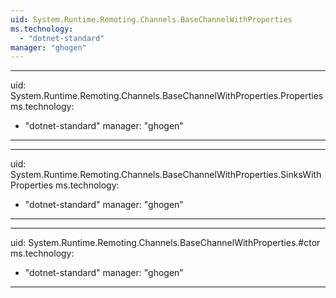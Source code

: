 ```yaml
---
uid: System.Runtime.Remoting.Channels.BaseChannelWithProperties
ms.technology: 
  - "dotnet-standard"
manager: "ghogen"
---
```


---
uid: System.Runtime.Remoting.Channels.BaseChannelWithProperties.Properties
ms.technology: 
  - "dotnet-standard"
manager: "ghogen"
---

---
uid: System.Runtime.Remoting.Channels.BaseChannelWithProperties.SinksWithProperties
ms.technology: 
  - "dotnet-standard"
manager: "ghogen"
---

---
uid: System.Runtime.Remoting.Channels.BaseChannelWithProperties.#ctor
ms.technology: 
  - "dotnet-standard"
manager: "ghogen"
---
